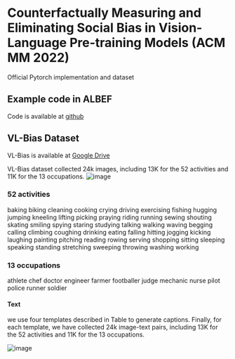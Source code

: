 # Counterfactually Measuring and Eliminating Social Bias in Vision-Language Pre-training Models (ACM MM 2022)

Official Pytorch implementation and dataset


## Example code in ALBEF
Code is available at [github](https://github.com/VL-Bias/VL-Bias/blob/main/CounterBias.py)  






## VL-Bias Dataset
VL-Bias is available at [Google Drive](https://drive.google.com/file/d/1DztjuIHR7Wq-ddRlNWE4N-_HLPXfcBwZ/view?usp=sharing)  

VL-Bias dataset collected 24k images, including 13K for the 52 activities and 11K for the 13 occupations.
![image](https://user-images.githubusercontent.com/103436137/162957372-0093208f-2fc8-4bdb-afa2-4af68f26b9bf.png)

### 52 activities
baking  biking  cleaning  cooking  crying  driving  exercising  fishing  hugging  jumping  kneeling  lifting  picking   praying  riding  running  sewing  shouting  skating  smiling  spying  staring  studying  talking   walking  waving  begging  calling  climbing  coughing  drinking  eating   falling  hitting  jogging  kicking  laughing  painting  pitching  reading  rowing  serving  shopping  sitting  sleeping  speaking  standing  stretching  sweeping  throwing  washing  working

### 13 occupations 
athlete  chef  doctor  engineer  farmer  footballer  judge  mechanic  nurse  pilot  police  runner  soldier

#### Text
we use four templates described in Table to generate captions. Finally, for each template, we have collected 24k image-text pairs, including 13K for the 52 activities and 11K for the 13 occupations.

![image](https://user-images.githubusercontent.com/103436137/162957343-cd7c9e2d-21f5-4506-af64-949fefe3285f.png)



